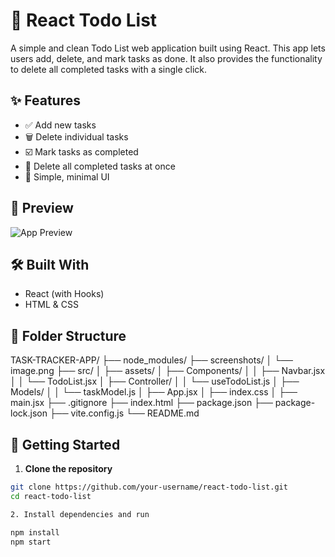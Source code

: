 # 📝 React Todo List

A simple and clean Todo List web application built using React. This app lets users add, delete, and mark tasks as done. It also provides the functionality to delete all completed tasks with a single click.

## ✨ Features

- ✅ Add new tasks
- 🗑️ Delete individual tasks
- ☑️ Mark tasks as completed
- 🧹 Delete all completed tasks at once
- 💅 Simple, minimal UI

## 📸 Preview

![App Preview](src/screenshots/image.png)

## 🛠️ Built With

- React (with Hooks)
- HTML & CSS

## 📂 Folder Structure

TASK-TRACKER-APP/
├── node_modules/
├── screenshots/
│ └── image.png
├── src/
│ ├── assets/
│ ├── Components/
│ │ ├── Navbar.jsx
│ │ └── TodoList.jsx
│ ├── Controller/
│ │ └── useTodoList.js
│ ├── Models/
│ │ └── taskModel.js
│ ├── App.jsx
│ ├── index.css
│ ├── main.jsx
├── .gitignore
├── index.html
├── package.json
├── package-lock.json
├── vite.config.js
└── README.md

## 🚀 Getting Started

1. **Clone the repository**

```bash
git clone https://github.com/your-username/react-todo-list.git
cd react-todo-list

2. Install dependencies and run

npm install
npm start

